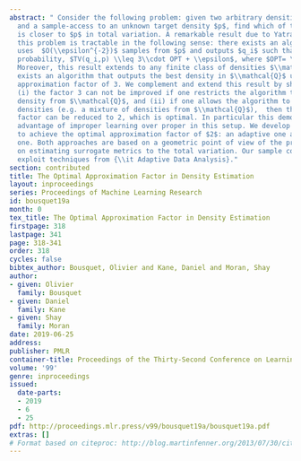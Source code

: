 ```yaml
---
abstract: " Consider the following problem: given two arbitrary densities $q_1,q_2$
  and a sample-access to an unknown target density $p$, find which of the $q_i$’s
  is closer to $p$ in total variation. A remarkable result due to Yatracos shows that
  this problem is tractable in the following sense: there exists an algorithm that
  uses  $O(\\epsilon^{-2})$ samples from $p$ and outputs $q_i$ such that with high
  probability, $TV(q_i,p) \\leq 3\\cdot OPT + \\epsilon$, where $OPT= \\min\\{TV(q_1,p),TV(q_2,p)\\}$.
  Moreover, this result extends to any finite class of densities $\\mathcal{Q}$: there
  exists an algorithm that outputs the best density in $\\mathcal{Q}$ up to a multiplicative
  approximation factor of 3. We complement and extend this result by showing that:
  (i) the factor 3 can not be improved if one restricts the algorithm to output a
  density from $\\mathcal{Q}$, and (ii) if one allows the algorithm to output arbitrary
  densities (e.g. a mixture of densities from $\\mathcal{Q}$),  then the approximation
  factor can be reduced to 2, which is optimal. In particular this demonstrates an
  advantage of improper learning over proper in this setup. We develop two approaches
  to achieve the optimal approximation factor of $2$: an adaptive one and a static
  one. Both approaches are based on a geometric point of view of the problem and rely
  on estimating surrogate metrics to the total variation. Our sample complexity bounds
  exploit techniques from {\\it Adaptive Data Analysis}."
section: contributed
title: The Optimal Approximation Factor in Density Estimation
layout: inproceedings
series: Proceedings of Machine Learning Research
id: bousquet19a
month: 0
tex_title: The Optimal Approximation Factor in Density Estimation
firstpage: 318
lastpage: 341
page: 318-341
order: 318
cycles: false
bibtex_author: Bousquet, Olivier and Kane, Daniel and Moran, Shay
author:
- given: Olivier
  family: Bousquet
- given: Daniel
  family: Kane
- given: Shay
  family: Moran
date: 2019-06-25
address: 
publisher: PMLR
container-title: Proceedings of the Thirty-Second Conference on Learning Theory
volume: '99'
genre: inproceedings
issued:
  date-parts:
  - 2019
  - 6
  - 25
pdf: http://proceedings.mlr.press/v99/bousquet19a/bousquet19a.pdf
extras: []
# Format based on citeproc: http://blog.martinfenner.org/2013/07/30/citeproc-yaml-for-bibliographies/
---
```

